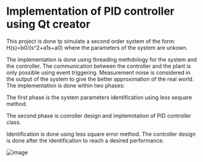 # Implementation of PID controller using Qt creator
This project is done tp simulate a second order system of the form: H(s)=b0/(s^2+a1s+a0) where the parameters of the system are unkown.

The implementation is done using threading methdology for the system and the controller.
The communication between the controller and the plant is only possible using event triggering.
Measurement noise is considered in the output of the system to give the better approximation of the real world.
The implementation is done within two phases:

The first phase is the system parameters identification using less sequare method.

The second phase is conroller design and implemntation of PID controller class.

Identification is done using less square error method. The controller design is done after the identification to reach a desired performance.

![image](https://user-images.githubusercontent.com/95107709/160301800-5eb3baa2-2262-4de5-902e-08615cb7d456.png)
